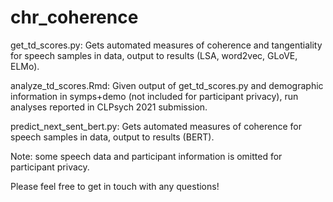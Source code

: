 # chr_coherence

get_td_scores.py: Gets automated measures of coherence and tangentiality for speech samples in data, output to results (LSA, word2vec, GLoVE, ELMo).

analyze_td_scores.Rmd: Given output of get_td_scores.py and demographic information in symps+demo (not included for participant privacy), run analyses reported in CLPsych 2021 submission.

predict_next_sent_bert.py: Gets automated measures of coherence for speech samples in data, output to results (BERT).

Note: some speech data and participant information is omitted for participant privacy.

Please feel free to get in touch with any questions!
